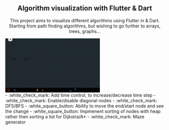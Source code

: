 
<div align="center">

## Algorithm visualization with Flutter & Dart 

This project aims to visualize different algorithms using Flutter in & Dart. Starting from path finding algorithms, but wishing to go further to arrays, trees, graphs... 

</div>

<img align="center" alt="Developer Usama Sarwar" src="assets/maze.gif" width="300"/>

  <div align="flex-start">
- :white_check_mark: Add time control, to increase/decrease time step
- :white_check_mark: Enable/disable diagonal nodes
- :white_check_mark: DFS/BFS
- :white_square_button: Ability to move the end/start node and see the change
- :white_square_button: Impmenent sorting of nodes with heap rather then sorting a list for Dijkstra/A*
- :white_check_mark: Maze generator

</div>

